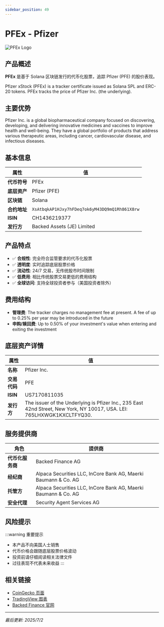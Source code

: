 ```yaml
---
sidebar_position: 49
---
```


# PFEx - Pfizer

![PFEx Logo](/img/tokens/PFEx.svg)

## 产品概述

**PFEx** 是基于 Solana 区块链发行的代币化股票，追踪 Pfizer (PFE) 的股价表现。

Pfizer xStock (PFEx) is a tracker certificate issued as Solana SPL and ERC-20 tokens. PFEx tracks the price of Pfizer Inc. (the underlying).

## 主要优势

Pfizer Inc. is a global biopharmaceutical company focused on discovering, developing, and delivering innovative medicines and vaccines to improve health and well-being. They have a global portfolio of products that address various therapeutic areas, including cancer, cardiovascular disease, and infectious diseases.


## 基本信息

| 属性 | 值 |
|------|----|
| **代币符号** | PFEx |
| **底层资产** | Pfizer (PFE) |
| **区块链** | Solana |
| **合约地址** | `XsAtbqkAP1HJxy7hFDeq7ok6yM43DQ9mQ1Rh861X8rw` |
| **ISIN** | CH1436219377 |
| **发行方** | Backed Assets (JE) Limited |

## 产品特点

- ✅ **合规性**: 完全符合监管要求的代币化股票
- ✅ **透明度**: 实时追踪底层股票价格
- ✅ **流动性**: 24/7 交易，无传统股市时间限制
- ✅ **低费用**: 相比传统股票交易更低的费用结构
- ✅ **全球访问**: 支持全球投资者参与（美国投资者除外）

## 费用结构

- **管理费**: The tracker charges no management fee at present. A fee of up to 0.25% per year may be introduced in the future
- **申购/赎回费**: Up to 0.50% of your investment's value when entering and exiting the investment

## 底层资产详情

| 属性 | 值 |
|------|----|
| **名称** | Pfizer Inc. |
| **交易代码** | PFE |
| **ISIN** | US7170811035 |
| **发行方** | The issuer of the Underlying is Pfizer Inc., 235 East 42nd Street, New York, NY 10017, USA. LEI: 765LHXWGK1KXCLTFYQ30. |

## 服务提供商

| 角色 | 提供商 |
|------|----|
| **代币化服务商** | Backed Finance AG |
| **经纪商** | Alpaca Securities LLC, InCore Bank AG, Maerki Baumann & Co. AG |
| **托管方** | Alpaca Securities LLC, InCore Bank AG, Maerki Baumann & Co. AG |
| **安全代理** | Security Agent Services AG |

## 风险提示

:::warning 重要提示
- 本产品不向美国人士销售
- 代币价格会跟随底层股票价格波动
- 投资前请仔细阅读相关法律文件
- 过往表现不代表未来收益
:::

## 相关链接

- [CoinGecko 页面](https://www.coingecko.com/)
- [TradingView 图表](https://www.tradingview.com/)
- [Backed Finance 官网](https://backed.fi/)

---

*最后更新: 2025/7/2*
